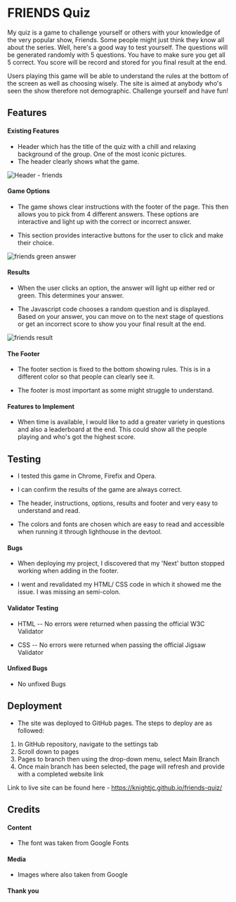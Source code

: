 
# FRIENDS Quiz

My quiz is a game to challenge yourself or others with your knowledge of the very popular show, Friends. Some people might just think they know all about the series. Well, here's a good way to test yourself. The questions will be generated randomly with 5 questions. You have to make sure you get all 5 correct. You score will be record and stored for you final result at the end. 

Users playing this game will be able to understand the rules at the bottom of the screen as well as choosing wisely. The site is aimed at anybody who's seen the show therefore not demographic. Challenge yourself and have fun! 




## Features
#### Existing Features

- Header which has the title of the quiz with a chill and relaxing background of the group. One of the most iconic pictures. 
- The header clearly shows what the game.

![Header - friends](https://github.com/KnightJC/friends-quiz/assets/123365090/a1bb22b2-58af-4e9e-bd30-14bade6cfa26)


#### Game Options

- The game shows clear instructions with the footer of the page. This then allows you to pick from 4 different answers. These options are interactive and light up with the correct or incorrect answer.

- This section provides interactive buttons for the user to click and make their choice.

![friends green answer](https://github.com/KnightJC/friends-quiz/assets/123365090/cb4a8db3-16ba-40fa-9475-f9a4bce5e7a2)


#### Results

- When the user clicks an option, the answer will light up either red or green. This determines your answer.

- The Javascript code chooses a random question and is displayed. Based on your answer, you can move on to the next stage of questions or get an incorrect score to show you your final result at the end.

![friends result](https://github.com/KnightJC/friends-quiz/assets/123365090/36e8d47a-a860-4e51-8b1c-44b41a37d922)



#### The Footer

- The footer section is fixed to the bottom showing rules. This is in a different color so that people can clearly see it. 

- The footer is most important as some might  struggle to understand.

#### Features to Implement

- When time is available, I would like to add a greater variety in questions and also a leaderboard at the end. This could show all the people playing and who's got the highest score.

## Testing 

- I tested this game in Chrome, Firefix and Opera.

- I can confirm the results of the game are always correct.

- The header, instructions, options, results and footer and very easy to understand and read. 

- The colors and fonts are chosen which are easy to read and accessible when running it through lighthouse in the devtool.


#### Bugs

- When deploying my project, I discovered that my 'Next' button stopped working when adding in the footer. 

- I went and revalidated my HTML/ CSS code in which it showed me the issue. I was missing an semi-colon.

#### Validator Testing

- HTML
    -- No errors were returned when passing the official W3C Validator

- CSS
    -- No errors were returned when passing the official Jigsaw Validator

#### Unfixed Bugs

- No unfixed Bugs

## Deployment

- The site was deployed to GitHub pages. The steps to deploy are as followed:
1. In GitHub repository, navigate to the settings tab
2. Scroll down to pages
3. Pages to branch then using the drop-down menu, select Main Branch
4. Once main branch has been selected, the page will refresh and provide with a completed website link

Link to live site can be found here - https://knightjc.github.io/friends-quiz/

## Credits 

#### Content 

- The font was taken from Google Fonts

#### Media

- Images where also taken from Google

#### Thank you





